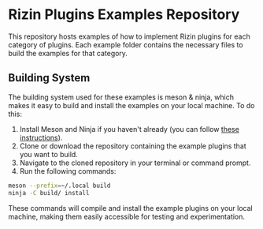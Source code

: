 # Rizin Plugins Examples Repository

This repository hosts examples of how to implement Rizin plugins for each category of plugins.
Each example folder contains the necessary files to build the examples for that category.

## Building System

The building system used for these examples is meson & ninja, which makes it easy to build and install the examples on your local machine. To do this:

1. Install Meson and Ninja if you haven't already (you can follow [these instructions](https://mesonbuild.com/docs/installation/)).
2. Clone or download the repository containing the example plugins that you want to build.
3. Navigate to the cloned repository in your terminal or command prompt.
4. Run the following commands:

```sh
meson --prefix=~/.local build
ninja -C build/ install
```

These commands will compile and install the example plugins on your local machine, making them easily accessible for testing and experimentation.